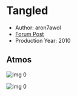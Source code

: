 # Tangled

* Author: aron7awol
* [Forum Post](https://www.avsforum.com/threads/bass-eq-for-filtered-movies.2995212/post-58807140)
* Production Year: 2010

## Atmos

![img 0](https://i.imgur.com/sWYnlSA.jpg)

![img 0](https://i.imgur.com/mP0cRJG.png)

